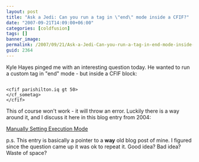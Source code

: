 ```yaml
---
layout: post
title: "Ask a Jedi: Can you run a tag in \"end\" mode inside a CFIF?"
date: "2007-09-21T14:09:00+06:00"
categories: [coldfusion]
tags: []
banner_image: 
permalink: /2007/09/21/Ask-a-Jedi-Can-you-run-a-tag-in-end-mode-inside-a-CFIF
guid: 2364
---
```


Kyle Hayes pinged me with an interesting question today. He wanted to run a custom tag in "end" mode - but inside a CFIF block:

<code>
&lt;cfif parishilton.iq gt 50&gt;
&lt;/cf_sometag&gt;
&lt;/cfif&gt;
</code>

This of course won't work - it will throw an error. Luckily there is a way around it, and I discuss it here in this blog entry from 2004:

<a href="http://www.raymondcamden.com/index.cfm?mode=entry&entry=CBC51433-9A3C-C746-EF925673B227943D">Manually Setting Execution Mode</a>

p.s. This entry is basically a pointer to a <b>way</b> old blog post of mine. I figured since the question came up it was ok to repeat it. Good idea? Bad idea? Waste of space?